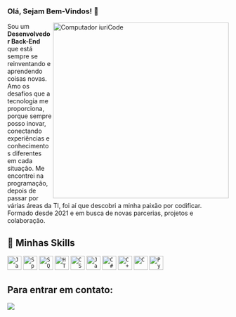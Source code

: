 ### Olá, Sejam Bem-Vindos! 👋

<img src="https://user-images.githubusercontent.com/124257673/217502209-f5af57e8-90a5-4cf4-8fee-d4c8ac8d53fd.png" min-width="400px" max-width="400px" width="400px" align="right" alt="Computador iuriCode">

<p align="left"> 
    Sou um <strong>Desenvolvedor Back-End</strong> que está sempre se reinventando e aprendendo coisas novas. Amo os desafios que a tecnologia me proporciona, porque sempre posso inovar, conectando experiências e conhecimentos diferentes em cada situação. Me encontrei na programação, depois de passar por várias áreas da TI, foi aí que descobri a minha paixão por codificar. Formado desde 2021 e em busca de novas parcerias, projetos e colaboração.
</p>

## 🚀 Minhas Skills

<code><img height="32" src="https://user-images.githubusercontent.com/124257673/217507245-8906edec-54fc-4e48-b740-8092fc1aebdd.svg" alt="Java"/></code>
<code><img height="32" src="https://user-images.githubusercontent.com/124257673/217507236-d1c62da8-2c68-4b91-ae15-12ad4b43580a.svg" alt="Spring Framework"/></code>
<code><img height="32" src="https://user-images.githubusercontent.com/124257673/217507234-760588e2-b27d-4ceb-aea9-54fc64fdd338.svg" alt="SQL"/></code>
<code><img height="32" src="https://user-images.githubusercontent.com/124257673/217507243-554f7e9b-9531-4f7c-8fab-98ec2d17c7c8.svg" alt="HTML5"/></code>
<code><img height="32" src="https://user-images.githubusercontent.com/124257673/217507241-e77fa63c-fcac-471a-a3d6-430b76e47f10.svg" alt="CSS"/></code>
<code><img height="32" src="https://user-images.githubusercontent.com/124257673/217507239-3552f262-fecc-4de2-9e1a-5b4446f68969.svg" alt="JavaScript"/></code>
<code><img height="32" src="https://user-images.githubusercontent.com/124257673/217507232-2e73f7a4-d282-438b-b989-0c06b349cec8.svg" alt="C#"/></code>
<code><img height="32" src="https://user-images.githubusercontent.com/124257673/217507228-bcfd1e0c-1fc1-49d4-bbf0-2c12ed53d8b0.png" alt="C++"/></code>
<code><img height="32" src="https://user-images.githubusercontent.com/124257673/217507230-fc6c5c05-d80c-41cb-ae8c-2559aaaa1335.png" alt="C"/></code>
<code><img height="32" src="https://user-images.githubusercontent.com/124257673/217507223-4503c238-af96-4b14-b903-21f38133c9bf.png" alt="Python"/></code>


<p></p>

## Para entrar em contato: ##

<p align="left">
  <a href="#" alt="Linkedin">
  <img src="https://img.shields.io/badge/-Linkedin-0e76a8?style=flat-square&logo=Linkedin&logoColor=white&link=https://www.linkedin.com/in/chrystian-calgaro/" /></a>
</p>  
